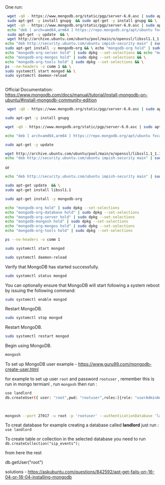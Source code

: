 
One run:

```bash
 wget -qO - https://www.mongodb.org/static/pgp/server-6.0.asc | sudo apt-key add - && \
 sudo apt-get -y install gnupg  && sudo apt-get -y install gnupg && \
 wget -qO - https://www.mongodb.org/static/pgp/server-6.0.asc | sudo apt-key add - && \
 echo "deb [ arch=amd64,arm64 ] https://repo.mongodb.org/apt/ubuntu focal/mongodb-org/6.0 multiverse" | sudo tee /etc/apt/sources.list.d/mongodb-org-6.0.list && \
 sudo apt-get -y update  && \
 wget http://archive.ubuntu.com/ubuntu/pool/main/o/openssl/libssl1.1_1.1.1f-1ubuntu2_amd64.deb && sudo dpkg -i libssl1.1_1.1.1f-1ubuntu2_amd64.deb && sudo rm -f libssl1.1_1.1.1f-1ubuntu2_amd64.deb && \
echo "deb http://security.ubuntu.com/ubuntu impish-security main" | sudo aptitude -y install libssl-dev| sudo tee /etc/apt/sources.list.d/impish-security.list && sudo apt-get update && sudo apt-get install libssl1.1 && \
sudo apt-get install -y mongodb-org && \ echo "mongodb-org hold" | sudo dpkg --set-selections && echo "mongodb-org-database hold" | sudo dpkg --set-selections && \
echo "mongodb-org-server hold" | sudo dpkg --set-selections && echo "mongodb-mongosh hold" | sudo dpkg --set-selections && \
echo "mongodb-org-mongos hold" | sudo dpkg --set-selections && \
echo "mongodb-org-tools hold" | sudo dpkg --set-selections && \
ps --no-headers -o comm 1 && \
sudo systemctl start mongod && \
sudo systemctl daemon-reload 
 
```





Official Documentation: https://www.mongodb.com/docs/manual/tutorial/install-mongodb-on-ubuntu/#install-mongodb-community-edition
```bash
 wget -qO - https://www.mongodb.org/static/pgp/server-6.0.asc | sudo apt-key add -
```

```bash
sudo apt-get -y install gnupg
```

```bash
wget -qO - https://www.mongodb.org/static/pgp/server-6.0.asc | sudo apt-key add -
```

```bash
echo "deb [ arch=amd64,arm64 ] https://repo.mongodb.org/apt/ubuntu focal/mongodb-org/6.0 multiverse" | sudo tee /etc/apt/sources.list.d/mongodb-org-6.0.list
```

```bash
sudo apt-get -y update

```

```bash
wget http://archive.ubuntu.com/ubuntu/pool/main/o/openssl/libssl1.1_1.1.1f-1ubuntu2_amd64.deb && sudo dpkg -i libssl1.1_1.1.1f-1ubuntu2_amd64.deb && sudo rm -f libssl1.1_1.1.1f-1ubuntu2_amd64.deb && \
echo "deb http://security.ubuntu.com/ubuntu impish-security main" | sudo aptitude -y install libssl-dev | sudo tee /etc/apt/sources.list.d/impish-security.list && sudo apt-get update && sudo apt-get install libssl1.1 

```
or


```bash
echo "deb http://security.ubuntu.com/ubuntu impish-security main" | sudo tee /etc/apt/sources.list.d/impish-security.list && \

sudo apt-get update  && \
sudo apt-get install libssl1.1

```




```bash
sudo apt-get install -y mongodb-org

```

```bash
echo "mongodb-org hold" | sudo dpkg --set-selections
echo "mongodb-org-database hold" | sudo dpkg --set-selections
echo "mongodb-org-server hold" | sudo dpkg --set-selections
echo "mongodb-mongosh hold" | sudo dpkg --set-selections
echo "mongodb-org-mongos hold" | sudo dpkg --set-selections
echo "mongodb-org-tools hold" | sudo dpkg --set-selections

```

```bash
ps --no-headers -o comm 1

```

```bash
sudo systemctl start mongod
```

```bash
sudo systemctl daemon-reload
```
Verify that MongoDB has started successfully.

```bash
sudo systemctl status mongod
```
You can optionally ensure that MongoDB will start following a system reboot by issuing the following command:
```bash
sudo systemctl enable mongod
```
Restart MongoDB.

```bash
sudo systemctl stop mongod
```

Restart MongoDB.
```bash
sudo systemctl restart mongod
```
Begin using MongoDB.

```bash
mongosh
```
To set up MongoDB user example - https://www.guru99.com/mongodb-create-user.html

for example to set up user `root` and password `rootuser` , remember this is run in mongo termianl , run `mongosh` then run :
```bash 
use landlord
db.createUser({	user: "root",pwd: "rootuser",roles:[{role: "userAdminAnyDatabase" , db:"admin"}]})
	
	

mongosh --port 27017 -u root -p 'rootuser' --authenticationDatabase 'landlord'


```

To creat database for example creating a database called **landlord** just run : `use landlord`

To create table or collection in the selected database you need to run `db.createCollection("sip_events");`


from here the rest

db.getUser("root")



solutions - https://askubuntu.com/questions/842592/apt-get-fails-on-16-04-or-18-04-installing-mongodb
